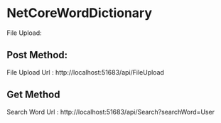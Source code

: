 # NetCoreWordDictionary

File Upload:

Post Method:
------------
File Upload Url : http://localhost:51683/api/FileUpload  

Get Method
-----------
Search Word Url : http://localhost:51683/api/Search?searchWord=User  




